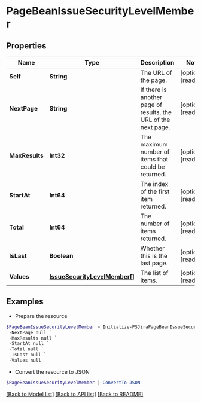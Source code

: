 # PageBeanIssueSecurityLevelMember
## Properties

Name | Type | Description | Notes
------------ | ------------- | ------------- | -------------
**Self** | **String** | The URL of the page. | [optional] [readonly] 
**NextPage** | **String** | If there is another page of results, the URL of the next page. | [optional] [readonly] 
**MaxResults** | **Int32** | The maximum number of items that could be returned. | [optional] [readonly] 
**StartAt** | **Int64** | The index of the first item returned. | [optional] [readonly] 
**Total** | **Int64** | The number of items returned. | [optional] [readonly] 
**IsLast** | **Boolean** | Whether this is the last page. | [optional] [readonly] 
**Values** | [**IssueSecurityLevelMember[]**](IssueSecurityLevelMember.md) | The list of items. | [optional] [readonly] 

## Examples

- Prepare the resource
```powershell
$PageBeanIssueSecurityLevelMember = Initialize-PSJiraPageBeanIssueSecurityLevelMember  -Self null `
 -NextPage null `
 -MaxResults null `
 -StartAt null `
 -Total null `
 -IsLast null `
 -Values null
```

- Convert the resource to JSON
```powershell
$PageBeanIssueSecurityLevelMember | ConvertTo-JSON
```

[[Back to Model list]](../README.md#documentation-for-models) [[Back to API list]](../README.md#documentation-for-api-endpoints) [[Back to README]](../README.md)

